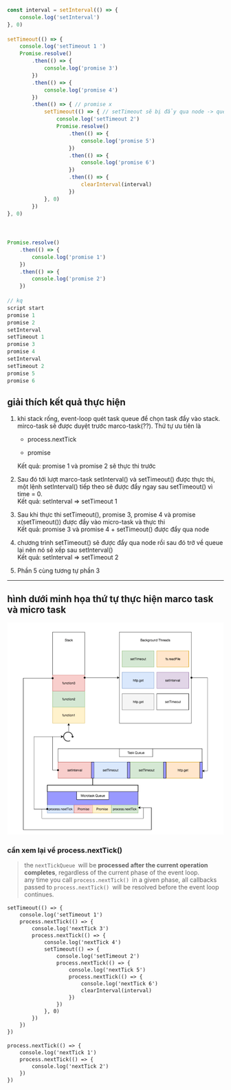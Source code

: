 ```js
const interval = setInterval(() => {
    console.log('setInterval')
}, 0)

setTimeout(() => {
    console.log('setTimeout 1 ')
    Promise.resolve()
        .then(() => { 
            console.log('promise 3')
        })
        .then(() => {
            console.log('promise 4')
        })
        .then(() => { // promise x
            setTimeout(() => { // setTimeout sẽ bị đẩy qua node -> queue
                console.log('setTimeout 2')
                Promise.resolve()
                    .then(() => {
                        console.log('promise 5')
                    })
                    .then(() => {
                        console.log('promise 6')
                    })
                    .then(() => {
                        clearInterval(interval)
                    })
            }, 0)
        })
}, 0)



Promise.resolve()
    .then(() => {
        console.log('promise 1')
    })
    .then(() => {
        console.log('promise 2')
    })

// kq
script start
promise 1
promise 2
setInterval
setTimeout 1 
promise 3
promise 4
setInterval
setTimeout 2
promise 5
promise 6
```

## giải thích kết quả thực hiện

1. khi stack rống, event-loop quét task queue để chọn task đẩy vào stack.  
   mirco-task sẽ được duyệt trước marco-task\(??\). Thứ tự ưu tiên là

   * process.nextTick

   * promise

   Kết quả: promise 1 và promise 2 sẽ thực thi trước

2. Sau đó tới lượt marco-task setInterval\(\) và setTimeout\(\) được thực thi, một lệnh setInterval\(\) tiếp theo sẽ được đẩy ngay sau setTimeout\(\) vì time = 0.  
   Kết quả:  setInterval =&gt; setTimeout 1

3. Sau khi thực thi setTimeout\(\), promise 3, promise 4 và promise x\(setTimeout\(\)\) được đẩy vào micro-task và thực thi  
   Kết quả: promise 3 và promise 4 + setTimeout\(\) được đẩy qua node

4. chương trình setTimeout\(\) sẽ được đẩy qua node rồi sau đó trở về queue lại nên nó sẽ xếp sau setInterval\(\)  
   Kết quả: setInterval =&gt; setTimeout 2

5. Phần 5 cùng tương tự phần 3

---

## hình dưới minh họa thứ tự thực hiện marco task và micro task

![](/assets/micro-marco.png)

### cần xem lại về process.nextTick\(\)

> the `nextTickQueue `will be **processed after the current operation completes**, regardless of the current phase of the event loop.  
> any time you call `process.nextTick() `in a given phase, all callbacks passed to `process.nextTick() `will be resolved before the event loop continues.



```
setTimeout(() => {
    console.log('setTimeout 1')
    process.nextTick(() => {
        console.log('nextTick 3')
        process.nextTick(() => {
            console.log('nextTick 4')
            setTimeout(() => {
                console.log('setTimeout 2')
                process.nextTick(() => {
                    console.log('nextTick 5')
                    process.nextTick(() => {
                        console.log('nextTick 6')
                        clearInterval(interval)
                    })
                })
            }, 0)
        })
    })
})

process.nextTick(() => {
    console.log('nextTick 1')
    process.nextTick(() => {
        console.log('nextTick 2')
    })
})
```




